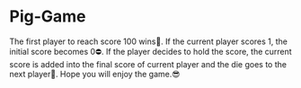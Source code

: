 # Pig-Game
The first player to reach score 100 wins🎉.
If the current player scores 1, the initial score becomes 0⛔.
If the player decides to hold the score, the current score is added into the final score of current player and the die goes to the next player🤚.
Hope you will enjoy the game.😎
